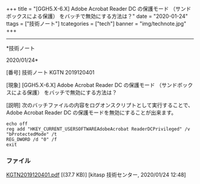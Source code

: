 ﻿+++
title = "[GGH5.X-6.X] Adobe Acrobat Reader DC の保護モード （サンドボックスによる保護） をバッチで無効にする方法は？"
date = "2020-01-24"
ttags = ["技術ノート"]
tcategories = ["tech"]
banner = "img/technote.jpg"
+++

-----------------------------------------------------------------------------------------------------------------------------

*技術ノート

2020/01/24*


[番号]
技術ノート KGTN 2019120401

[現象]
[GGH5.X-6.X] Adobe Acrobat Reader DC の保護モード
（サンドボックスによる保護） をバッチで無効にする方法は？

[説明]
次のバッチファイルの内容をログオンスクリプトとして実行することで、 Adobe
Acrobat Reader DC の保護モードを無効にすることが出来ます。

    echo off
    reg add "HKEY_CURRENT_USERSOFTWAREAdobeAcrobat ReaderDCPrivileged" /v "bProtectedMode" /t
    REG_DWORD /d "0" /f
    exit


### ファイル

 
 


[KGTN2019120401.pdf](http://techreport.kitasp.net/attachments/download/4438/KGTN2019120401.pdf)
 [(37.7 KB)] [kitasp 技術センター, 2020/01/24
12:48]


 


 

